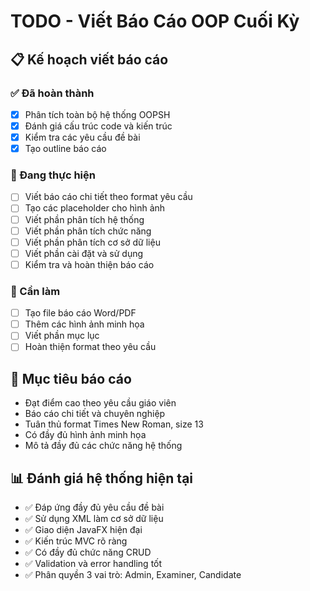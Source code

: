 # TODO - Viết Báo Cáo OOP Cuối Kỳ

## 📋 Kế hoạch viết báo cáo

### ✅ Đã hoàn thành
- [x] Phân tích toàn bộ hệ thống OOPSH
- [x] Đánh giá cấu trúc code và kiến trúc
- [x] Kiểm tra các yêu cầu đề bài
- [x] Tạo outline báo cáo

### 🔄 Đang thực hiện
- [ ] Viết báo cáo chi tiết theo format yêu cầu
- [ ] Tạo các placeholder cho hình ảnh
- [ ] Viết phần phân tích hệ thống
- [ ] Viết phần phân tích chức năng
- [ ] Viết phần phân tích cơ sở dữ liệu
- [ ] Viết phần cài đặt và sử dụng
- [ ] Kiểm tra và hoàn thiện báo cáo

### 📝 Cần làm
- [ ] Tạo file báo cáo Word/PDF
- [ ] Thêm các hình ảnh minh họa
- [ ] Viết phần mục lục
- [ ] Hoàn thiện format theo yêu cầu

## 🎯 Mục tiêu báo cáo
- Đạt điểm cao theo yêu cầu giáo viên
- Báo cáo chi tiết và chuyên nghiệp
- Tuân thủ format Times New Roman, size 13
- Có đầy đủ hình ảnh minh họa
- Mô tả đầy đủ các chức năng hệ thống

## 📊 Đánh giá hệ thống hiện tại
- ✅ Đáp ứng đầy đủ yêu cầu đề bài
- ✅ Sử dụng XML làm cơ sở dữ liệu
- ✅ Giao diện JavaFX hiện đại
- ✅ Kiến trúc MVC rõ ràng
- ✅ Có đầy đủ chức năng CRUD
- ✅ Validation và error handling tốt
- ✅ Phân quyền 3 vai trò: Admin, Examiner, Candidate
